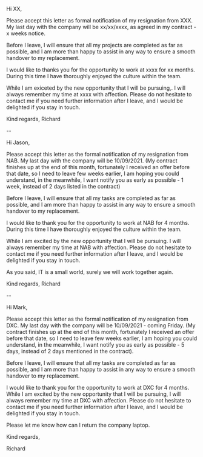 Hi XX,

Please accept this letter as formal notification of my resignation from XXX. My last day with the company will be xx/xx/xxxx, as agreed in my contract - x weeks notice.

Before I leave, I will ensure that all my projects are completed as far as possible, and I am more than happy to assist in any way to ensure a smooth handover to my replacement.

I would like to thanks you for the opportunity to work at xxxx for xx months. During this time I have thoroughly enjoyed the culture within the team.

While I am exiceted by the new opportunity that I will be pursuing,. I will always remember my time at xxxx with affection. Please do not hesitate to contact me if you need further information after I leave, and I would be delighted if you stay in touch.

Kind regards, 
Richard


--

Hi Jason,

Please accept this letter as the formal notification of my resignation from NAB. My last day with the company will be 10/09/2021. (My contract finishes up at the end of this month, fortunately I received an offer before that date, so I need to leave few weeks earlier, I am hoping you could understand, in the meanwhile, I want notify you as early as possible - 1 week, instead of 2 days listed in the contract)

Before I leave, I will ensure that all my tasks are completed as far as possible, and I am more than happy to assist in any way to ensure a smooth handover to my replacement.

I would like to thank you for the opportunity to work at NAB for 4 months. During this time I have thoroughly enjoyed the culture within the team.

While I am excited by the new opportunity that I will be pursuing. I will always remember my time at NAB with affection. Please do not hesitate to contact me if you need further information after I leave, and I would be delighted if you stay in touch.

As you said, IT is a small world, surely we will work together again.

Kind regards, 
Richard

--


Hi Mark,

Please accept this letter as the formal notification of my resignation from DXC. My last day with the company will be 10/09/2021 - coming Friday. (My contract finishes up at the end of this month, fortunately I received an offer before that date, so I need to leave few weeks earlier, I am hoping you could understand, in the meanwhile, I want notify you as early as possible - 5 days, instead of 2 days mentioned in the contract).

Before I leave, I will ensure that all my tasks are completed as far as possible, and I am more than happy to assist in any way to ensure a smooth handover to my replacement.

I would like to thank you for the opportunity to work at DXC for 4 months. While I am excited by the new opportunity that I will be pursuing, I will always remember my time at DXC with affection. Please do not hesitate to contact me if you need further information after I leave, and I would be delighted if you stay in touch.

Please let me know how can I return the company laptop.

Kind regards, 

Richard



